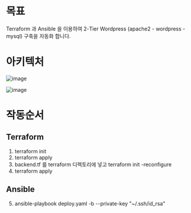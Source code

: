 # 목표
Terraform 과 Ansible 을 이용하여 2-Tier Wordpress (apache2 - wordpress - mysql) 구축을 자동화 합니다.  

# 아키텍처  

![image](https://user-images.githubusercontent.com/73922068/132995729-a51ae8b7-0d0c-4404-aa93-bb240b1f3a2e.png)

![image](https://user-images.githubusercontent.com/73922068/132995747-760051de-0a6d-40c2-95a9-c0db9470d43e.png)

# 작동순서  
## Terraform  
1. terraform init  
2. terraform apply  
3. backend.tf 를 terraform 디렉토리에 넣고 terraform init -reconfigure  
4. terraform apply  
## Ansible    
5. ansible-playbook deploy.yaml -b --private-key "~/.ssh/id_rsa"  

